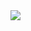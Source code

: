 
<!--START_SECTION:waka-->
<!--END_SECTION:waka-->

<a href="https://wakatime.com/@F4Jonatas">
  <img align="center" src="https://wakatime.com/share/@F4Jonatas/bc562040-ec03-4b36-8ec0-9c30933618b3.svg"/>
</a>


<!-- ## My activity:
![contrib graph](./profile-3d-contrib/profile-gitblock.svg)
-->
